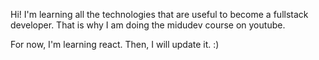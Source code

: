 Hi! I'm learning all the technologies that are useful to become a fullstack developer.
That is why I am doing the midudev course on youtube.

For now, I'm learning react. Then, I will update it. :)
